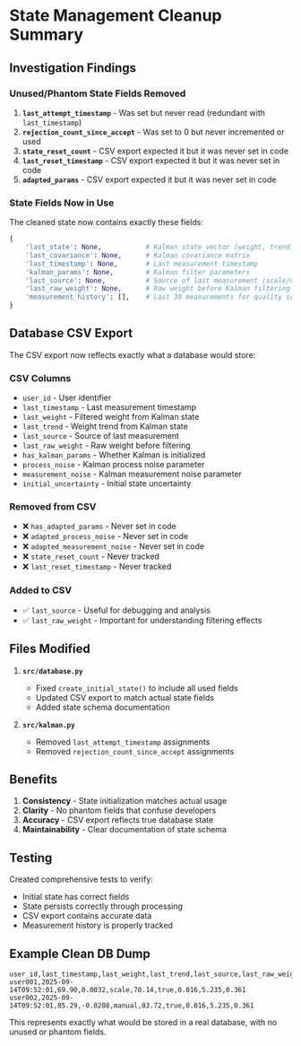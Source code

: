 # State Management Cleanup Summary

## Investigation Findings

### Unused/Phantom State Fields Removed

1. **`last_attempt_timestamp`** - Was set but never read (redundant with `last_timestamp`)
2. **`rejection_count_since_accept`** - Was set to 0 but never incremented or used
3. **`state_reset_count`** - CSV export expected it but it was never set in code
4. **`last_reset_timestamp`** - CSV export expected it but it was never set in code
5. **`adapted_params`** - CSV export expected it but it was never set in code

### State Fields Now in Use

The cleaned state now contains exactly these fields:

```python
{
    'last_state': None,           # Kalman state vector [weight, trend]
    'last_covariance': None,      # Kalman covariance matrix
    'last_timestamp': None,       # Last measurement timestamp
    'kalman_params': None,        # Kalman filter parameters
    'last_source': None,          # Source of last measurement (scale/manual/questionnaire)
    'last_raw_weight': None,      # Raw weight before Kalman filtering
    'measurement_history': [],    # Last 30 measurements for quality scoring
}
```

## Database CSV Export

The CSV export now reflects exactly what a database would store:

### CSV Columns
- `user_id` - User identifier
- `last_timestamp` - Last measurement timestamp
- `last_weight` - Filtered weight from Kalman state
- `last_trend` - Weight trend from Kalman state
- `last_source` - Source of last measurement
- `last_raw_weight` - Raw weight before filtering
- `has_kalman_params` - Whether Kalman is initialized
- `process_noise` - Kalman process noise parameter
- `measurement_noise` - Kalman measurement noise parameter
- `initial_uncertainty` - Initial state uncertainty

### Removed from CSV
- ❌ `has_adapted_params` - Never set in code
- ❌ `adapted_process_noise` - Never set in code
- ❌ `adapted_measurement_noise` - Never set in code
- ❌ `state_reset_count` - Never tracked
- ❌ `last_reset_timestamp` - Never tracked

### Added to CSV
- ✅ `last_source` - Useful for debugging and analysis
- ✅ `last_raw_weight` - Important for understanding filtering effects

## Files Modified

1. **`src/database.py`**
   - Fixed `create_initial_state()` to include all used fields
   - Updated CSV export to match actual state fields
   - Added state schema documentation

2. **`src/kalman.py`**
   - Removed `last_attempt_timestamp` assignments
   - Removed `rejection_count_since_accept` assignments

## Benefits

1. **Consistency** - State initialization matches actual usage
2. **Clarity** - No phantom fields that confuse developers
3. **Accuracy** - CSV export reflects true database state
4. **Maintainability** - Clear documentation of state schema

## Testing

Created comprehensive tests to verify:
- Initial state has correct fields
- State persists correctly through processing
- CSV export contains accurate data
- Measurement history is properly tracked

## Example Clean DB Dump

```csv
user_id,last_timestamp,last_weight,last_trend,last_source,last_raw_weight,has_kalman_params,process_noise,measurement_noise,initial_uncertainty
user001,2025-09-14T09:52:01,69.90,0.0032,scale,70.14,true,0.016,5.235,0.361
user002,2025-09-14T09:52:01,85.29,-0.0208,manual,83.72,true,0.016,5.235,0.361
```

This represents exactly what would be stored in a real database, with no unused or phantom fields.
